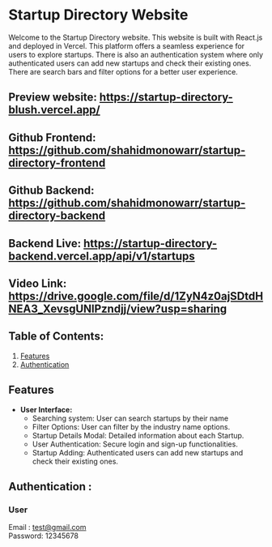 # Startup Directory Website

Welcome to the Startup Directory website. This website is built with React.js and deployed in Vercel. This
platform offers a seamless experience for users to explore startups. There is also an authentication system where only authenticated users can add new startups and check their existing ones.
There are search bars and filter options for a better user experience.

## Preview website: https://startup-directory-blush.vercel.app/

## Github Frontend: https://github.com/shahidmonowarr/startup-directory-frontend
 
## Github Backend: https://github.com/shahidmonowarr/startup-directory-backend

## Backend Live: https://startup-directory-backend.vercel.app/api/v1/startups

## Video Link: https://drive.google.com/file/d/1ZyN4z0ajSDtdHNEA3_XevsgUNlPzndjj/view?usp=sharing

## Table of Contents:

1. [Features](#features)
2. [Authentication](#authentication)

## Features

- **User Interface:**
     - Searching system: User can search startups by their name
     - Filter Options: User can filter by the industry name options.
     - Startup Details Modal: Detailed information about each Startup.
     - User Authentication: Secure login and sign-up functionalities.
     - Startup Adding: Authenticated users can add new startups and check their existing ones.

## Authentication : 
 ### User
 Email     : test@gmail.com </br>
 Password: 12345678


